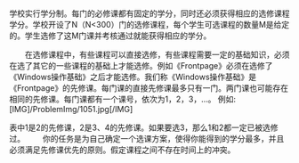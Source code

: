 

## 
学校实行学分制。每门的必修课都有固定的学分，同时还必须获得相应的选修课程学分。学校开设了N（N<300）门的选修课程，每个学生可选课程的数量M是给定的。学生选修了这M门课并考核通过就能获得相应的学分。 

　　在选修课程中，有些课程可以直接选修，有些课程需要一定的基础知识，必须在选了其它的一些课程的基础上才能选修。例如《Frontpage》必须在选修了《Windows操作基础》之后才能选修。我们称《Windows操作基础》是《Frontpage》的先修课。每门课的直接先修课最多只有一门。两门课也可能存在相同的先修课。每门课都有一个课号，依次为1，2，3，…。 例如: 
[IMG]/ProblemImg/1051.jpg[/IMG]

表中1是2的先修课，2是3、4的先修课。如果要选3，那么1和2都一定已被选修过。 　　你的任务是为自己确定一个选课方案，使得你能得到的学分最多，并且必须满足先修课优先的原则。假定课程之间不存在时间上的冲突。

